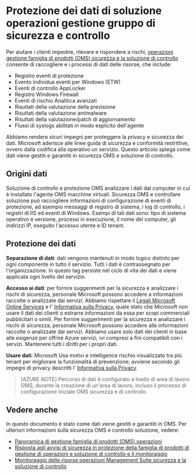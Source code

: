 <properties
   pageTitle="Operazioni gestione Suite sicurezza e protezione dei dati di controllo soluzione | Microsoft Azure"
   description="In questo documento spiega come dati sono gestiti e garantiti in operazioni gestione gruppo di sicurezza e soluzione di controllo."
   services="operations-management-suite"
   documentationCenter="na"
   authors="YuriDio"
   manager="swadhwa"
   editor=""/>

<tags
   ms.service="operations-management-suite"
   ms.devlang="na"
   ms.topic="hero-article"
   ms.tgt_pltfrm="na"
   ms.workload="na"
   ms.date="08/15/2016"
   ms.author="yurid"/>

# <a name="operations-management-suite-security-and-audit-solution-data-security"></a>Protezione dei dati di soluzione operazioni gestione gruppo di sicurezza e controllo

Per aiutare i clienti impedire, rilevare e rispondere a rischi, [operazioni gestione famiglia di prodotti (OMS) sicurezza e la soluzione di controllo](operations-management-suite-overview.md) consente di raccogliere e i processi di dati delle risorse, che include:

- Registro eventi di protezione
- Evento individua eventi per Windows (ETW)
- Eventi di controllo AppLocker
- Registro Windows Firewall
- Eventi di rischio Analitica avanzati
- Risultati della valutazione della previsione
- Risultati della valutazione antimalware
- Risultati della valutazione/patch di aggiornamento
- Flussi di syslogs abilitati in modo esplicito dell'agente

Abbiamo rendere sicuri impegni per proteggere la privacy e sicurezza dei dati. Microsoft aderisce alle linee guida di sicurezza e conformità restrittive, ovvero dalla codifica alla operativo un servizio.
Questo articolo spiega come dati viene gestiti e garantiti in sicurezza OMS e soluzione di controllo.

## <a name="data-sources"></a>Origini dati

Soluzione di controllo e protezione OMS analizzare i dati dal computer in cui è installato l'agente OMS macchine virtuali. Sicurezza OMS e controllare soluzione può raccogliere informazioni di configurazione di eventi di protezione, ad esempio messaggi di registro di sistema, i log di controllo, i registri di IIS ed eventi di Windows. Esempi di tali dati sono: tipo di sistema operativo e versione, processi in esecuzione, il nome del computer, gli indirizzi IP, eseguito l'accesso utente e ID tenant.  

## <a name="data-protection"></a>Protezione dei dati

**Separazione di dati**: dati vengono mantenuti in modo logico distinto per ogni componente in tutto il servizio. Tutti i dati è contrassegnato per l'organizzazione. In questo tag persiste nel ciclo di vita dei dati e viene applicata ogni livello del servizio. 

**Accesso ai dati**: per fornire suggerimenti per la sicurezza e analizzare i rischi di sicurezza, personale Microsoft possono accedere a informazioni raccolte o analizzate dai servizi. Abbiamo rispettare il [Legali Microsoft Online Services](http://www.microsoftvolumelicensing.com/DocumentSearch.aspx?Mode=3&DocumentTypeId=31) e l' [Informativa sulla Privacy](https://www.microsoft.com/privacystatement/en-us/OnlineServices/Default.aspx), quale stato che Microsoft non usare il dati dei clienti o estrarre informazioni da essa per scopi commerciali pubblicitari o simili. Per fornire suggerimenti per la sicurezza e analizzare i rischi di sicurezza, personale Microsoft possono accedere alle informazioni raccolte o analizzate dai servizi. Abbiamo usare solo dati dei clienti in base alle esigenze per offrire Azure servizi, ivi compresi a fini compatibili con i servizi. Mantenere tutti i diritti per i propri dati.

**Usare dati**: Microsoft Usa motivi e intelligence rischio visualizzato tra più tenant per migliorare la funzionalità di prevenzione; avviene secondo gli impegni di privacy descritti l' [Informativa sulla Privacy](https://www.microsoft.com/privacystatement/en-us/OnlineServices/Default.aspx).

> [AZURE.NOTE] Percorso di dati è configurato a livello di area di lavoro OMS, durante la creazione di un'area di lavoro, incluso il processo di configurazione iniziale OMS sicurezza e di controllo.

## <a name="see-also"></a>Vedere anche

In questo documento è stato come dati viene gestiti e garantiti in OMS. Per ulteriori informazioni sulla sicurezza OMS e controllo soluzione, vedere:

- [Panoramica di gestione famiglia di prodotti (OMS) operazioni](operations-management-suite-overview.md)
- [Risposta agli avvisi di sicurezza in protezione della famiglia di prodotti di gestione di operazioni e soluzione di controllo e il monitoraggio](oms-security-responding-alerts.md)
- [Monitoraggio delle risorse operazioni Management Suite sicurezza e la soluzione di controllo](oms-security-monitoring-resources.md)

